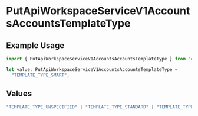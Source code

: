 # PutApiWorkspaceServiceV1AccountsAccountsTemplateType

## Example Usage

```typescript
import { PutApiWorkspaceServiceV1AccountsAccountsTemplateType } from "oppulence-backend-sdk/models/operations";

let value: PutApiWorkspaceServiceV1AccountsAccountsTemplateType =
  "TEMPLATE_TYPE_SMART";
```

## Values

```typescript
"TEMPLATE_TYPE_UNSPECIFIED" | "TEMPLATE_TYPE_STANDARD" | "TEMPLATE_TYPE_SMART" | "TEMPLATE_TYPE_ADAPTIVE" | "TEMPLATE_TYPE_AI_GENERATED"
```